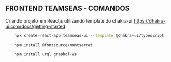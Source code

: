 ## FRONTEND TEAMSEAS - COMANDOS

Criando projeto em Reactjs utilizando template do chakra-ui
https://chakra-ui.com/docs/getting-started

```bash
    npx create-react-app teamseas-ui --template @chakra-ui/typescript
```

```bash
    npm install @fontsource/montserrat
```

```bash
    npm install urql graphql-ws
```
